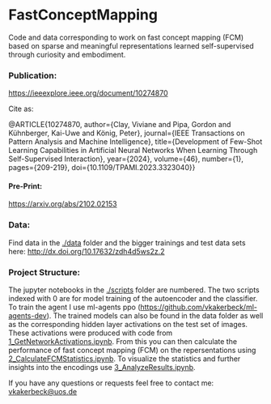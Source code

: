 # FastConceptMapping
Code and data corresponding to work on fast concept mapping (FCM) based on sparse and meaningful representations learned self-supervised through curiosity and embodiment.

### Publication:
https://ieeexplore.ieee.org/document/10274870

Cite as:

@ARTICLE{10274870,
  author={Clay, Viviane and Pipa, Gordon and Kühnberger, Kai-Uwe and König, Peter},
  journal={IEEE Transactions on Pattern Analysis and Machine Intelligence}, 
  title={Development of Few-Shot Learning Capabilities in Artificial Neural Networks When Learning Through Self-Supervised Interaction}, 
  year={2024},
  volume={46},
  number={1},
  pages={209-219},
  doi={10.1109/TPAMI.2023.3323040}}

#### Pre-Print: 
https://arxiv.org/abs/2102.02153

### Data:
Find data in the [./data](./data) folder and the bigger trainings and test data sets here: http://dx.doi.org/10.17632/zdh4d5ws2z.2

### Project Structure:
The jupyter notebooks in the [./scripts](./scripts) folder are numbered. The two scripts indexed with 0 are for model training of the autoencoder and the classifier. To train the agent I use ml-agents ppo (https://github.com/vkakerbeck/ml-agents-dev). The trained models can also be found in the data folder as well as the corresponding hidden layer activations on the test set of images. These activations were produced with code from [1_GetNetworkActivations.ipynb](./scripts/1_GetNetworkActivations.ipynb). From this you can then calculate the performance of fast concept mapping (FCM) on the repersentations using [2_CalculateFCMStatistics.ipynb](./scripts/2_CalculateFCMStatistics.ipynb). To visualize the statistics and further insights into the encodings use [3_AnalyzeResults.ipynb](./scripts/3_AnalyzeResults.ipynb).

If you have any questions or requests feel free to contact me: vkakerbeck@uos.de
